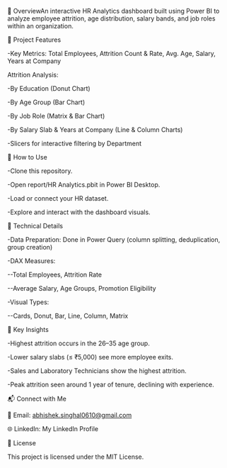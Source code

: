 👥 OverviewAn interactive HR Analytics dashboard built using Power BI to analyze employee attrition, age distribution, salary bands, and job roles within an organization.


🧰 Project Features

-Key Metrics: Total Employees, Attrition Count & Rate, Avg. Age, Salary, Years at Company

Attrition Analysis:

-By Education (Donut Chart)

-By Age Group (Bar Chart)

-By Job Role (Matrix & Bar Chart)

-By Salary Slab & Years at Company (Line & Column Charts)

-Slicers for interactive filtering by Department


🚀 How to Use

-Clone this repository.

-Open report/HR Analytics.pbit in Power BI Desktop.

-Load or connect your HR dataset.

-Explore and interact with the dashboard visuals.


🧩 Technical Details

-Data Preparation: Done in Power Query (column splitting, deduplication, group creation)

-DAX Measures:

--Total Employees, Attrition Rate

--Average Salary, Age Groups, Promotion Eligibility

-Visual Types:

--Cards, Donut, Bar, Line, Column, Matrix


🎯 Key Insights

-Highest attrition occurs in the 26–35 age group.

-Lower salary slabs (≤ ₹5,000) see more employee exits.

-Sales and Laboratory Technicians show the highest attrition.

-Peak attrition seen around 1 year of tenure, declining with experience.


📬 Connect with Me

📧 Email: abhishek.singhal0610@gmail.com

🌐 LinkedIn: My LinkedIn Profile


📄 License

This project is licensed under the MIT License.
